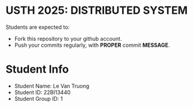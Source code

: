 USTH 2025: DISTRIBUTED SYSTEM
=====================================================

Students are expected to:
* Fork this repository to your github account.
* Push your commits regularly, with **PROPER** commit **MESSAGE**.


Student Info
=========================

* Student Name: Le Van Truong
* Student ID: 22BI13440
* Student Group ID: 1   
